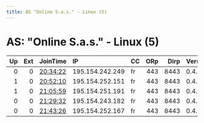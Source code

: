 ```yaml
---
title: AS "Online S.a.s." - Linux (5)
---
```


# AS: "Online S.a.s." - Linux (5)

|   Up |   Ext | JoinTime                                                                                            | IP              | CC   |   ORp |   Dirp | Version   | Contact   | Nickname   |   eFamMembers |
|-----:|------:|:----------------------------------------------------------------------------------------------------|:----------------|:-----|------:|-------:|:----------|:----------|:-----------|--------------:|
|    0 |     0 | [20:34:22](https://metrics.torproject.org/rs.html#details/60742E85ECE3C3B20E3C28CE20CE3A549D5F28F3) | 195.154.242.249 | fr   |   443 |   8443 | 0.4.4.5   | None      | Unnamed    |             1 |
|    1 |     0 | [20:52:10](https://metrics.torproject.org/rs.html#details/04A97F5BDA4A25CA5AD6F1FEB85F7EC0DECC63C2) | 195.154.252.151 | fr   |   443 |   8443 | 0.4.4.5   | None      | Unnamed    |             1 |
|    1 |     0 | [21:05:59](https://metrics.torproject.org/rs.html#details/AA71BF926DE541E748F4312F16EE94AD75D20A28) | 195.154.251.191 | fr   |   443 |   8443 | 0.4.4.5   | None      | Unnamed    |             1 |
|    0 |     0 | [21:29:32](https://metrics.torproject.org/rs.html#details/55F3D29D53F3ABB6CF2F6C2FBE8D6A1B131D0275) | 195.154.243.182 | fr   |   443 |   8443 | 0.4.4.5   | None      | Unnamed    |             1 |
|    0 |     0 | [21:43:26](https://metrics.torproject.org/rs.html#details/A6B54496F42520561C2A22C01CC11FC498CE2163) | 195.154.252.167 | fr   |   443 |   8443 | 0.4.4.5   | None      | Unnamed    |             1 |
